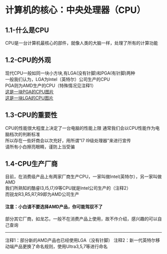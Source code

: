 # 计算机的核心：中央处理器（CPU） 
## 1.1-什么是CPU  
CPU是一台计算机最核心的部件，就像人类的大脑一样，处理了所有的计算功能  
## 1.2-CPU的外观
现代CPU一般如同一块小方块,有LGA(没有针脚)和PGA(有针脚)两种  
一般我们认为，LGA为Intel（英特尔）公司生产的CPU    
PGA则为AMD生产的CPU（特殊情况见注释1）   
[这是一块PGA的CPU图片](图片部分/AMD_Phenom_X4_9750_(Underside).jpg)  
[这是一块LGA的CPU图片](图片部分/Intel_CPU_Pentium_4_640_Prescott_bottom.jpg)  
## 1.3-CPU的重要性  
CPU的性能很大程度上决定了一台电脑的性能上限
通常我们会以CPU性能作为电脑档次的判断标准  
所以存在一些奸商会以次充好，用所谓“I7 I9级处理器”来进行宣传  
请所有小白擦亮眼睛，谨防上当受骗  
## 1.4-CPU生产厂商  
目前，在消费级产品上有两家厂商生产CPU，一家叫做Intel(英特尔），另一家叫做AMD  
我们所熟知的酷睿I3,I5,I7,I9等CPU就是Intel公司生产的（注释2）  
而锐龙R3,R5,R7,R9即为AMD公司生产  
#### 注意：小白请不要选择AMD产品，你可能驾驭不了
部分其它厂商，如龙芯，一般不在消费产品上使用，故不作介绍，感兴趣的可以自己查询



















***
注释1：部分新的AMD产品也已经使用LGA（没有针脚）
注释2：新一代英特尔移动端产品更换了命名规则，使用Ultra3,5,7等进行命名
